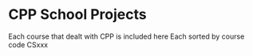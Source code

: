 # CPP School Projects
Each course that dealt with CPP is included here
Each sorted by course code CSxxx 



